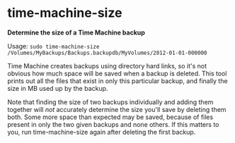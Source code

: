 time-machine-size
=================

**Determine the size of a Time Machine backup**

Usage: `sudo time-machine-size /Volumes/MyBackups/Backups.backupdb/MyVolumes/2012-01-01-000000`

Time Machine creates backups using directory hard links, so it's not obvious how much space will be saved when a backup is deleted. This tool prints out all the files that exist in only this particular backup, and finally the size in MB used up by the backup.

Note that finding the size of two backups individually and adding them together will *not* accurately determine the size you'll save by deleting them both. Some more space than expected may be saved, because of files present in only the two given backups and none others. If this matters to you, run time-machine-size again after deleting the first backup.
